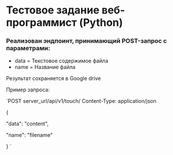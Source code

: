 # Тестовое задание веб-программист (Python)

### Реализован эндпоинт, принимающий POST-запрос с параметрами:
* data = Текстовое содержимое файла
* name = Название файла

Результат сохраняется в Google drive

Пример запроса:

`POST server_url/api/v1/touch/
Content-Type: application/json

{

  "data": "content",

  "name": "filename"

}
`
